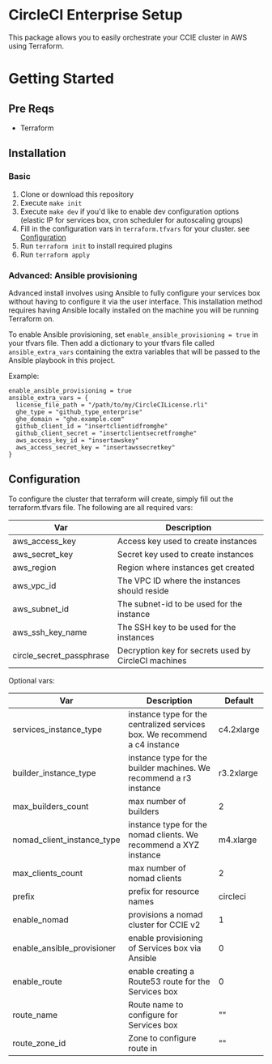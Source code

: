 # CircleCI Enterprise Setup

This package allows you to easily orchestrate your CCIE cluster in AWS using Terraform.

# Getting Started

## Pre Reqs

- Terraform

## Installation

### Basic

1. Clone or download this repository
1. Execute `make init`
1. Execute `make dev` if you'd like to enable dev configuration options (elastic IP for services box, cron scheduler for autoscaling groups)
1. Fill in the configuration vars in `terraform.tfvars` for your cluster. see [Configuration](#configuration)
1. Run `terraform init` to install required plugins
1. Run `terraform apply`

### Advanced: Ansible provisioning

Advanced install involves using Ansible to fully configure your services box without having to configure it via the user interface. This installation method requires having Ansible locally installed on the machine you will be running Terraform on.

To enable Ansible provisioning, set `enable_ansible_provisioning = true` in your tfvars file. Then add a dictionary to your tfvars file called `ansible_extra_vars` containing the extra variables that will be passed to the Ansible playbook in this project.

Example:

```
enable_ansible_provisioning = true
ansible_extra_vars = {
  license_file_path = "/path/to/my/CircleCILicense.rli"
  ghe_type = "github_type_enterprise"
  ghe_domain = "ghe.example.com"
  github_client_id = "insertclientidfromghe"
  github_client_secret = "insertclientsecretfromghe"
  aws_access_key_id = "insertawskey"
  aws_access_secret_key = "insertawssecretkey"
}
```

## Configuration

To configure the cluster that terraform will create, simply fill out the terraform.tfvars file. The following are all required vars:

  | Var      | Description |
  | -------- | ----------- |
  | aws_access_key | Access key used to create instances |
  | aws_secret_key | Secret key used to create instances |
  | aws_region | Region where instances get created |
  | aws_vpc_id | The VPC ID where the instances should reside |
  | aws_subnet_id | The subnet-id to be used for the instance |
  | aws_ssh_key_name |  The SSH key to be used for the instances|
  | circle_secret_passphrase | Decryption key for secrets used by CircleCI machines |

Optional vars:

  | Var      | Description | Default |
  | -------- | ----------- | ------- |
  | services_instance_type | instance type for the centralized services box.  We recommend a c4 instance | c4.2xlarge |
  | builder_instance_type | instance type for the builder machines.  We recommend a r3 instance | r3.2xlarge |
  | max_builders_count | max number of builders | 2 |
  | nomad_client_instance_type | instance type for the nomad clients. We recommend a XYZ instance | m4.xlarge |
  | max_clients_count | max number of nomad clients | 2 |
  | prefix   | prefix for resource names | circleci |
  | enable_nomad | provisions a nomad cluster for CCIE v2 | 1 |
  | enable_ansible_provisioner | enable provisioning of Services box via Ansible | 0 |
  | enable_route | enable creating a Route53 route for the Services box | 0 |
  | route_name | Route name to configure for Services box | "" |
  | route_zone_id | Zone to configure route in | "" |
